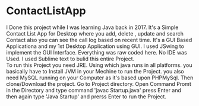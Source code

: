 # ContactListApp
I Done this project while I was learning Java back in 2017. It's a Simple Contact List App for Desktop where you add, delete , update and search Contact also you can see the call log based on recent time.
It's a GUI Based Applicationa and my 1st Desktop Application using GUI. I used JSwing to implement the GUI Interface. Everything was raw coded here. No IDE was Used. I used Sublime text to bulid this entire Project.  
To run this Project you need JRE. Using which java runs in all platforms. you basically have to Install JVM in your Mechine to run the Project.
you also need MySQL running on your Computer as it's based upon PHPMySql.
Then clone/Download the project. Go to Project directory. Open Command Promt in the Directory and type command 'javac Startup.java' press Enter and then again type 'Java Startup' and prerss Enter to run the Project. 
